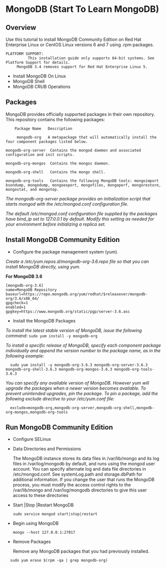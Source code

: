 # MongoDB (Start To Learn MongoDB)

## Overview

Use this tutorial to install MongoDB Community Edition on Red Hat Enterprise Linux or CentOS Linux versions 6 and 7 using .rpm packages.

```
PLATFORM SUPPORT:
          This installation guide only supports 64-bit systems. See Platform Support for details.
     MongoDB 3.4 removes support for Red Hat Enterprise Linux 5.
```
- Install MongoDB On Linux
- MongoDB Shell
- MongoDB CRUB Operations

## Packages

MongoDB provides officially supported packages in their own repository. This repository contains the following packages:
 ```
     Package Name	Description

      mongodb-org	A metapackage that will automatically install the four component packages listed below.

mongodb-org-server	Contains the mongod daemon and associated configuration and init scripts.

mongodb-org-mongos	Contains the mongos daemon.

mongodb-org-shell	Contains the mongo shell.

mongodb-org-tools	Contains the following MongoDB tools: mongoimport bsondump, mongodump, mongoexport, mongofiles, mongoperf, mongorestore, mongostat, and mongotop.
```
*The mongodb-org-server package provides an initialization script that starts mongod with the /etc/mongod.conf configuration file.*

*The default /etc/mongod.conf configuration file supplied by the packages have bind_ip set to 127.0.0.1 by default. Modify this setting as needed for your environment before initializing a replica set.*

## Install MongoDB Community Edition

- Configure the package management system (yum).

*Create a /etc/yum.repos.d/mongodb-org-3.6.repo file so that you can install MongoDB directly, using yum.*

**For MongoDB 3.6**

```
[mongodb-org-3.6]
name=MongoDB Repository
baseurl=https://repo.mongodb.org/yum/redhat/$releasever/mongodb-org/3.6/x86_64/
gpgcheck=1
enabled=1
gpgkey=https://www.mongodb.org/static/pgp/server-3.6.asc
```

- Install the MongoDB Packages

*To install the latest stable version of MongoDB, issue the following command:*
  `sudo yum install -y mongodb-org ` 

*To install a specific release of MongoDB, specify each component package individually and append the version number to the package name, as in the following example:*

```
  sudo yum install -y mongodb-org-3.6.3 mongodb-org-server-3.6.3 mongodb-org-shell-3.6.3 mongodb-org-mongos-3.6.3 mongodb-org-tools-3.6.3
```
*You can specify any available version of MongoDB. However yum will upgrade the packages when a newer version becomes available. To prevent unintended upgrades, pin the package. To pin a package, add the following exclude directive to your /etc/yum.conf file:*

```
  exclude=mongodb-org,mongodb-org-server,mongodb-org-shell,mongodb-org-mongos,mongodb-org-tools
```

## Run MongoDB Community Edition
 
 - Configure SELinux
 - Data Directories and Permissions

     The MongoDB instance stores its data files in /var/lib/mongo and its log files in /var/log/mongodb by default, and runs using the mongod user account. You can specify alternate log and data file directories in /etc/mongod.conf. See systemLog.path and storage.dbPath for additional information.
     If you change the user that runs the MongoDB process, you must modify the access control rights to the /var/lib/mongo and /var/log/mongodb directories to give this user access to these directories

 - Start |Stop |Restart MongoDB
 
   `sudo service mongod start|stop|restart`

 - Begin using MongoDB

   `mongo --host 127.0.0.1:27017`

 - Remove Packages

     Remove any MongoDB packages that you had previously installed.

```
  sudo yum erase $(rpm -qa | grep mongodb-org)
```

